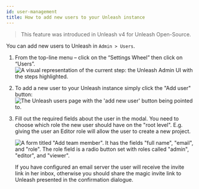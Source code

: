```yaml
---
id: user-management
title: How to add new users to your Unleash instance
---
```


> This feature was introduced in Unleash v4 for Unleash Open-Source.

You can add new users to Unleash in `Admin > Users`.

1. From the top-line menu – click on the “Settings Wheel” then click on “Users”.
    ![A visual representation of the current step: the Unleash Admin UI with the steps highlighted.](/img/user_admin_list_button.png)


2. To add a new user to your Unleash instance simply click the "Add user" button:
    ![The Unleash users page with the 'add new user' button being pointed to.](/img/user_admin-add-user.jpg)

3. Fill out the required fields about the user in the modal. You need to choose which role the new user should have on the "root level". E.g. giving the user an Editor role will allow the user to create a new project.

    ![A form titled "Add team member". It has the fields "full name", "email", and "role". The role field is a radio button set with roles called "admin", "editor", and "viewer".](/img/user_admin_add_user_modal.png)

    If you have configured an email server the user will receive the invite link in her inbox, otherwise you should share the magic invite link to Unleash presented in the confirmation dialogue.
